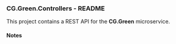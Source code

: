 
### CG.Green.Controllers - README

This project contains a REST API for the **CG.Green** microservice.

#### Notes







